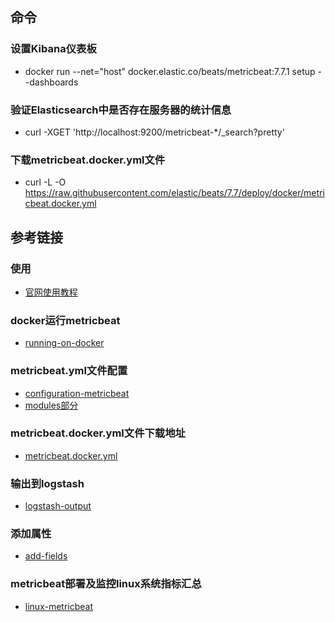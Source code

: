 

## 命令

### 设置Kibana仪表板
* docker run --net="host" docker.elastic.co/beats/metricbeat:7.7.1 setup --dashboards

### 验证Elasticsearch中是否存在服务器的统计信息
* curl -XGET 'http://localhost:9200/metricbeat-*/_search?pretty'

### 下载metricbeat.docker.yml文件
* curl -L -O https://raw.githubusercontent.com/elastic/beats/7.7/deploy/docker/metricbeat.docker.yml

## 参考链接

### 使用
* [官网使用教程](https://www.elastic.co/guide/en/beats/metricbeat/current/metricbeat-getting-started.html)

### docker运行metricbeat
* [running-on-docker](https://www.elastic.co/guide/en/beats/metricbeat/current/running-on-docker.html)

### metricbeat.yml文件配置
* [configuration-metricbeat](https://www.elastic.co/guide/en/beats/metricbeat/current/configuration-metricbeat.html)
* [modules部分](https://www.elastic.co/guide/en/beats/metricbeat/current/metricbeat-modules.html)

### metricbeat.docker.yml文件下载地址
* [metricbeat.docker.yml](https://raw.githubusercontent.com/elastic/beats/7.7/deploy/docker/metricbeat.docker.yml)

### 输出到logstash
* [logstash-output](https://www.elastic.co/guide/en/beats/metricbeat/current/logstash-output.html)

### 添加属性
* [add-fields](https://www.elastic.co/guide/en/beats/metricbeat/current/add-fields.html)

### metricbeat部署及监控linux系统指标汇总
* [linux-metricbeat](https://owelinux.github.io/2018/07/30/article10-linux-metricbeat-diskio/)